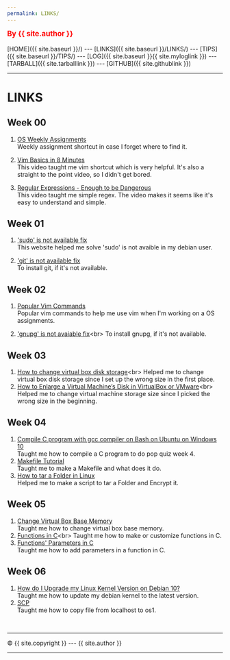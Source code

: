 ```yaml
---
permalink: LINKS/
---
```

<span style="color:red; font-weight:bold; font-size:larger;">By {{ site.author }}</span>
<br><br>
[HOME]({{ site.baseurl }}/) ---
[LINKS]({{ site.baseurl }}/LINKS/) ---
[TIPS]({{ site.baseurl }}/TIPS/) ---
[LOG]({{ site.baseurl }}{{ site.myloglink }}) ---
[TARBALL]({{ site.tarballlink }}) ---
[GITHUB]({{ site.githublink }})
<br>
<hr>

# LINKS

## Week 00
1. [OS Weekly Assignments](https://osp4diss.vlsm.org/AOS.html)<br>
Weekly assignment shortcut in case I forget where to find it.

2. [Vim Basics in 8 Minutes](https://www.youtube.com/watch?v=ggSyF1SVFr4&t=462s)<br>
This video taught me vim shortcut which is very helpful. It's also a straight to the point video, so I didn't get bored.

3. [Regular Expressions - Enough to be Dangerous](https://www.youtube.com/watch?v=bgBWp9EIlMM)<br>
This video taught me simple regex. The video makes it seems like it's easy to understand and simple.

## Week 01
1. ['sudo' is not available fix](https://milq.github.io/enable-sudo-user-account-debian/)<br>
This website helped me solve 'sudo' is not avaible in my debian user.

2. ['git' is not available fix](https://github.com/git-guides/install-git)<br>
To install git, if it's not available.

## Week 02
1. [Popular Vim Commands](https://www.keycdn.com/blog/vim-commands)<br>
Popular vim commands to help me use vim when I'm working on a OS assignments.

2. ['gnupg' is not avaiable fix](https://www.wikihow.com/Set-Up-and-Use-GPG-for-Ubuntu#:~:text=To%20do%20this%2C%20run%20terminal,any%20prompting%20you%20may%20get.&text=Install%20a%20GUI%20for%20GPG,any%20prompting%20you%20may%20get.)<br>
To install gnupg, if it's not available.

## Week 03
1. [How to change virtual box disk storage](https://www.howtogeek.com/124622/how-to-enlarge-a-virtual-machines-disk-in-virtualbox-or-vmware/#:~:text=Update%3A%20Use%20the%20Virtual%20Media%20Manager%20in%20VirtualBox&text=To%20access%20it%2C%20click%20File,%E2%80%9D%20when%20you're%20done.)<br>
Helped me to change virtual box disk storage since I set up the wrong size in the first place.
2. [How to Enlarge a Virtual Machine’s Disk in VirtualBox or VMware](https://www.howtogeek.com/124622/how-to-enlarge-a-virtual-machines-disk-in-virtualbox-or-vmware/#:~:text=Update%3A%20Use%20the%20Virtual%20Media%20Manager%20in%20VirtualBox&text=To%20access%20it%2C%20click%20File,%E2%80%9D%20when%20you're%20done.)<br>
Helped me to change virtual machine storage size since I picked the wrong size in the beginning.

## Week 04
1. [Compile C program with gcc compiler on Bash on Ubuntu on Windows 10](https://developerinsider.co/compile-c-program-with-gcc-compiler-on-bash-on-ubuntu-on-windows-10/)<br>
Taught me how to compile a C program to do pop quiz week 4.
2. [Makefile Tutorial](https://makefiletutorial.com/)<br>
Taught me to make a Makefile and what does it do.
3. [How to tar a Folder in Linux](https://linuxhint.com/tar-folder-linux/)<br>
Helped me to make a script to tar a Folder and Encrypt it.

## Week 05
1. [Change Virtual Box Base Memory](https://osp4diss.vlsm.org/DebianGuestOnVirtualBox3.html#idx01)<br>
Taught me how to change virtual box base memory.
2. [Functions in C](https://www.w3schools.com/c/c_functions.php#:~:text=A%20function%20is%20a%20block,and%20use%20it%20many%20times.)<br>
Taught me how to make or customize functions in C.
3. [Functions' Parameters in C](https://www.w3schools.com/c/c_functions_parameters.php)<br>
Taught me how to add parameters in a function in C.

## Week 06
1. [How do I Upgrade my Linux Kernel Version on Debian 10?](https://linuxhint.com/upgrade-linux-kernel-version-debian-10/)<br>
Taught me how to update my debian kernel to the latest version.
2. [SCP](https://osp4diss.vlsm.org/osp-002-scp.html)<br>
Taught me how to copy file from localhost to os1.

<br>
<hr>
&copy; {{ site.copyright }} --- {{ site.author }}
<hr>
<br>
